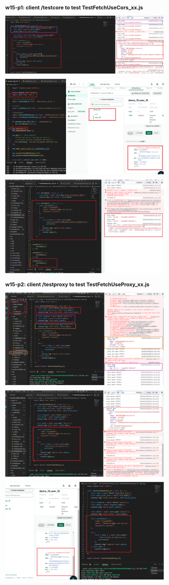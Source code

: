 ### w15-p1: client /testcore to test TestFetchUseCors_xx.js

![](w15-p1-1.png)

![](w15-p1-2.png)

![](w15-p1-3.png)

### w15-p2: client /testproxy to test TestFetchUseProxy_xx.js

![](w15-p2-1.png)

![](w15-p2-2.png)

![](w15-p2-3.png)
